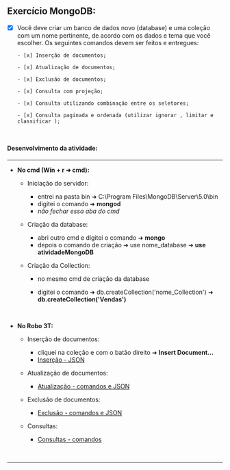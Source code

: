 ## Exercício MongoDB:

- [x] Você deve criar um banco de dados novo (database) e uma coleção com um nome pertinente, de acordo com os dados e tema que você escolher. Os seguintes comandos devem ser feitos e entregues:

      - [x] Inserção de documentos;

      - [x] Atualização de documentos;

      - [x] Exclusão de documentos;

      - [x] Consulta com projeção;

      - [x] Consulta utilizando combinação entre os seletores;

      - [x] Consulta paginada e ordenada (utilizar ignorar , limitar e classificar );

            ​

#### Desenvolvimento da atividade:

------

- **No cmd (Win + r  ➜  cmd):**

  - Iniciação do servidor:

    - entrei na pasta bin  ➜  C:\Program Files\MongoDB\Server\5.0\bin
    - digitei o comando  ➜  **mongod**
    - *não fechar essa aba do cmd*

  - Criação da database:

    - abri outro cmd e digitei o comando  ➜  **mongo**
    - depois o comando de criação  ➜  use nome_database  ➜  **use atividadeMongoDB**

  - Criação da Collection:

    - no mesmo cmd de criação da database 

    - digitei o comando  ➜  db.createCollection('nome_Collection')  ➜  **db.createCollection('Vendas')**

      ​

- **No Robo 3T:**

  - Inserção de documentos:

    - cliquei na coleção e com o batão direito  ➜  **Insert Document...**
    - [Inserção - JSON]()

  - Atualização de documentos:

    - [Atualização - comandos e JSON]()

  - Exclusão de documentos:

    - [Exclusão - comandos e JSON]()

  - Consultas:

    - [Consultas - comandos]()

      ​

------

